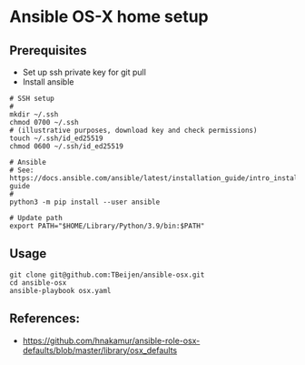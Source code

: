 # Ansible OS-X home setup

## Prerequisites

* Set up ssh private key for git pull
* Install ansible

```
# SSH setup
#
mkdir ~/.ssh
chmod 0700 ~/.ssh
# (illustrative purposes, download key and check permissions)
touch ~/.ssh/id_ed25519
chmod 0600 ~/.ssh/id_ed25519 

# Ansible
# See: https://docs.ansible.com/ansible/latest/installation_guide/intro_installation.html#installation-guide
#
python3 -m pip install --user ansible

# Update path
export PATH="$HOME/Library/Python/3.9/bin:$PATH"
```

## Usage

```
git clone git@github.com:TBeijen/ansible-osx.git
cd ansible-osx
ansible-playbook osx.yaml
```

 
## References:

* https://github.com/hnakamur/ansible-role-osx-defaults/blob/master/library/osx_defaults